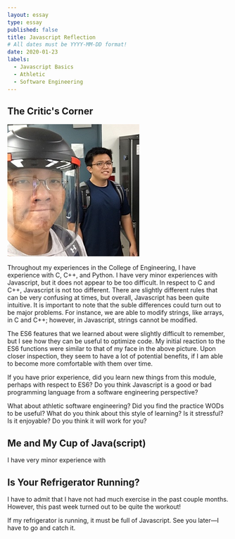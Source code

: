 ```yaml
---
layout: essay
type: essay
published: false
title: Javascript Reflection
# All dates must be YYYY-MM-DD format!
date: 2020-01-23
labels:
  - Javascript Basics
  - Athletic
  - Software Engineering
---
```


## The Critic's Corner

<img class="ui medium right floated rounded image" src="../images/js_upsetFace.jpg">

Throughout my experiences in the College of Engineering, I have experience with C, C++, and Python. I have very minor experiences with Javascript, but it does not appear to be too difficult. In respect to C and C++, Javascript is not too different. There are slightly different rules that can be very confusing at times, but overall, Javascript has been quite intuitive. It is important to note that the suble differences could turn out to be major problems. For instance, we are able to modify strings, like arrays, in C and C++; however, in Javascript, strings cannot be modified.

The ES6 features that we learned about were slightly difficult to remember, but I see how they can be useful to optimize code. My initial reaction to the ES6 functions were similar to that of my face in the above picture. Upon closer inspection, they seem to have a lot of potential benefits, if I am able to become more comfortable with them over time. 



If you have prior experience, did you learn new things from this module, perhaps with respect to ES6? Do you think Javascript is a good or bad programming language from a software engineering perspective?

What about athletic software engineering? Did you find the practice WODs to be useful? What do you think about this style of learning? Is it stressful? Is it enjoyable? Do you think it will work for you?


## Me and My Cup of Java(script)
I have very minor experience with 


## Is Your Refrigerator Running?
I have to admit that I have not had much exercise in the past couple months. However, this past week turned out to be quite the workout! 

If my refrigerator is running, it must be full of Javascript. See you later—I have to go and catch it.

